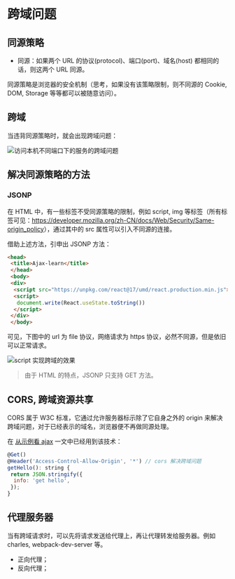 # 跨域问题

## 同源策略

- 同源：如果两个 URL 的协议(protocol)、端口(port)、域名(host) 都相同的话，则这两个 URL 同源。

同源策略是浏览器的安全机制（思考，如果没有该策略限制，则不同源的 Cookie, DOM, Storage 等等都可以被随意访问）。

## 跨域

当违背同源策略时，就会出现跨域问题：

![访问本机不同端口下的服务的跨域问题](https://img-blog.csdnimg.cn/20210614182444710.png)

## 解决同源策略的方法

### JSONP

在 HTML 中，有一些标签不受同源策略的限制，例如 script, img 等标签（所有标签可见：<https://developer.mozilla.org/zh-CN/docs/Web/Security/Same-origin_policy>），通过其中的 src 属性可以引入不同源的连接。

借助上述方法，引申出 JSONP 方法：

```html
<head>
 <title>Ajax-learn</title>
 </head>
 <body>
 <div>
  <script src="https://unpkg.com/react@17/umd/react.production.min.js"></script>
  <script>
   document.write(React.useState.toString())
  </script>
 </div>
 </body>
```

可见，下图中的 url 为 file 协议，网络请求为 https 协议，必然不同源，但是依旧可以正常请求。

![script 实现跨域的效果](https://img-blog.csdnimg.cn/20210614190435992.png)

> 由于 HTML 的特点，JSONP 只支持 GET 方法。

## CORS, 跨域资源共享

CORS 属于 W3C 标准，它通过允许服务器标示除了它自身之外的 origin 来解决跨域问题，对于已经表示的域名，浏览器便不再做同源处理。

在 [从示例看 ajax](../从示例来看Ajax/README#示例) 一文中已经用到该技术：

```js
@Get()
@Header('Access-Control-Allow-Origin', '*') // cors 解决跨域问题
getHello(): string {
 return JSON.stringify({
  info: 'get hello',
 });
}
```

## 代理服务器

当有跨域请求时，可以先将请求发送给代理上，再让代理转发给服务器。例如 charles, webpack-dev-server 等。

- 正向代理；
- 反向代理；
